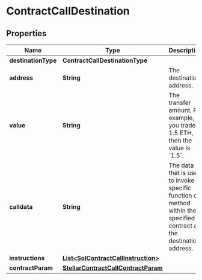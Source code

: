 

# ContractCallDestination


## Properties

| Name | Type | Description | Notes |
|------------ | ------------- | ------------- | -------------|
|**destinationType** | **ContractCallDestinationType** |  |  |
|**address** | **String** | The destination address. |  |
|**value** | **String** | The transfer amount. For example, if you trade 1.5 ETH, then the value is &#x60;1.5&#x60;.  |  [optional] |
|**calldata** | **String** | The data that is used to invoke a specific function or method within the specified contract at the destination address.  |  |
|**instructions** | [**List&lt;SolContractCallInstruction&gt;**](SolContractCallInstruction.md) |  |  |
|**contractParam** | [**StellarContractCallContractParam**](StellarContractCallContractParam.md) |  |  |



